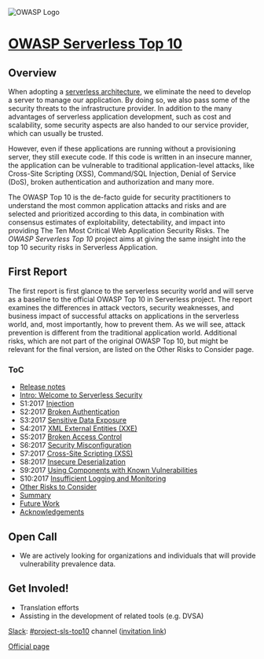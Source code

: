 ![OWASP Logo](https://owasp.org/assets/images/logo.png)

# [OWASP Serverless Top 10](https://www.owasp.org/index.php/OWASP_Serverless_Top_10_Project)

## Overview

When adopting a [serverless architecture](https://martinfowler.com/articles/serverless.html), we eliminate the need to develop a server to manage our application. By doing so, we also pass some of the security threats to the infrastructure provider. In addition to the many advantages of serverless application development, such as cost and scalability, some security aspects are also handed to our service provider, which can usually be trusted.

However, even if these applications are running without a provisioning server, they still execute code. If this code is written in an insecure manner, the application can be vulnerable to traditional application-level attacks, like Cross-Site Scripting (XSS), Command/SQL Injection, Denial of Service (DoS), broken authentication and authorization and many more.

The OWASP Top 10 is the de-facto guide for security practitioners to understand the most common application attacks and risks and are selected and prioritized according to this data, in combination with consensus estimates of exploitability, detectability, and impact into providing The Ten Most Critical Web Application Security Risks. The *OWASP Serverless Top 10* project aims at giving the same insight into the top 10 security risks in Serverless Application.

## First Report

The first report is first glance to the serverless security world and will serve as a baseline to the official OWASP Top 10 in Serverless project. The report  examines the differences in attack vectors, security weaknesses, and business impact of successful attacks on applications in the serverless world, and, most importantly, how to prevent them. As we will see, attack prevention is different from the traditional application world. Additional risks, which are not part of the original OWASP Top 10, but might be relevant for the final version, are listed on the Other Risks to Consider page. 

### ToC

* [Release notes](2018/en/0x06-release-notes.md)
* [Intro: Welcome to Serverless Security](2018/en/0x05-introduction.md)
* S1:2017 [Injection](2018/en/0xS1-injection.md)
* S2:2017 [Broken Authentication](2018/en/0xS2-broken-authentication.md)
* S3:2017 [Sensitive Data Exposure](2018/en/0xS3-sensitive-data-disclosure.md)
* S4:2017 [XML External Entities (XXE)](2018/en/0xS4-xxe.md)
* S5:2017 [Broken Access Control](2018/en/0xS5-broken-access-control.md)
* S6:2017 [Security Misconfiguration](2018/en/0xS6-security-misconfiguration.md)
* S7:2017 [Cross-Site Scripting (XSS)](2018/en/0xS7-xss.md)
* S8:2017 [Insecure Deserialization](2018/en/0xS8-insecure-deserialization.md)
* S9:2017 [Using Components with Known Vulnerabilities](2018/en/0xS9-known-vulns.md)
* S10:2017 [Insufficient Logging and Monitoring](2018/en/0xSa-logging-detection-response.md)
* [Other Risks to Consider](2018/en/0xSb-other-risks.md)
* [Summary](2018/en/0xSc-summary.md)
* [Future Work](2018/en/0xSd-future-work.md)
* [Acknowledgements](2018/en/0xSe-acknowledgements.md)

## Open Call

* We are actively looking for organizations and individuals that will provide vulnerability prevalence data.

## Get Involed!

* Translation efforts
* Assisting in the development of related tools (e.g. DVSA)

[Slack](https://owasp.slack.com): [#project-sls-top10](https://owasp.slack.com/messages/project-sls-top10) channel
([invitation link](https://join.slack.com/t/owasp/shared_invite/enQtNDI5MzgxMDQ2MTAwLTEyNzIzYWQ2NDZiMGIwNmJhYzYxZDJiNTM0ZmZiZmJlY2EwZmMwYjAyNmJjNzQxNzMyMWY4OTk3ZTQ0MzFhMDY))

[Official page](https://www.owasp.org/index.php/OWASP_Serverless_Top_10_Project)

